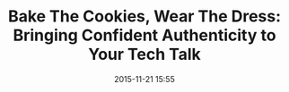 ---
time: "3:55 - 4:15"
date: 2015-11-21 15:55
room:
 
title: "Bake The Cookies, Wear The Dress: Bringing Confident Authenticity to Your Tech Talk"
speakers:
- Adrienne Lowe
---